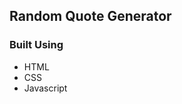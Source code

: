 ## Random Quote Generator

### Built Using
 <ul>
<li>HTML</li>
<li>CSS</li>
<li>Javascript</li>
</ul>
